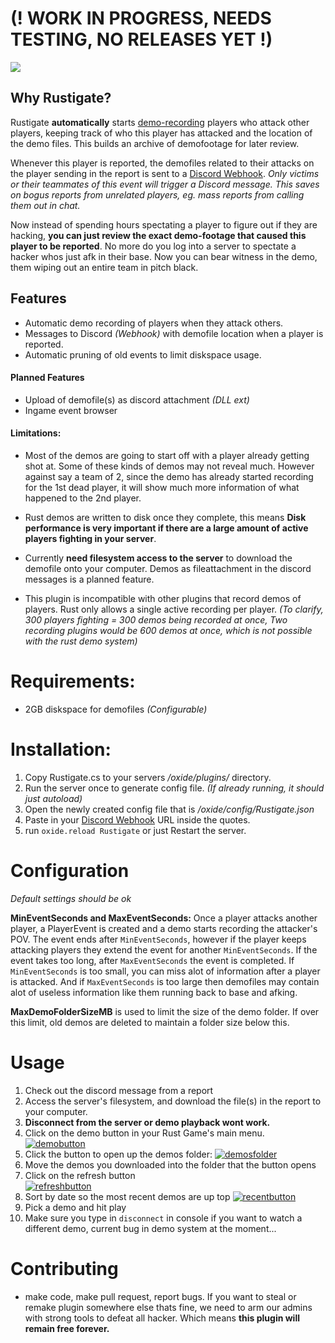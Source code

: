 # (! WORK IN PROGRESS, NEEDS TESTING, NO RELEASES YET !)

 ![](https://img.shields.io/github/release/Rustigate/editor.md.svg) 
## Why Rustigate?
Rustigate **automatically** starts [demo-recording](https://wiki.facepunch.com/rust/Demos "demo-recording") players who attack other players, keeping track of who this player has attacked and the location of the demo files. This builds an archive of demofootage for later review.

Whenever this player is reported, the demofiles related to their attacks on the player sending in the report is sent to a [Discord Webhook](https://support.discord.com/hc/en-us/articles/228383668-Intro-to-Webhooks "Discord Webhook"). 
*Only victims or their teammates of this event will trigger a Discord message. This saves on bogus reports from unrelated players, eg. mass reports from calling them out in chat.*

Now instead of spending hours spectating a player to figure out if they are hacking, **you can just review the exact demo-footage that caused this player to be reported**. No more do you log into a server to spectate a hacker whos just afk in their base. Now you can bear witness in the demo, them wiping out an entire team in pitch black.


## Features
- Automatic demo recording of players when they attack others.
- Messages to Discord *(Webhook)* with demofile location when a player is reported.
- Automatic pruning of old events to limit diskspace usage.

#### Planned Features
- Upload of demofile(s) as discord attachment *(DLL ext)*
- Ingame event browser 

#### Limitations:
- Most of the demos are going to start off with a player already getting shot at. Some of these kinds of demos may not reveal much. However against say a team of 2, since the demo has already started recording for the 1st dead player, it will show much more information of what happened to the 2nd player.
- Rust demos are written to disk once they complete, this means **Disk performance is very important if there are a large amount of active players fighting in your server**.

- Currently **need filesystem access to the server** to download the demofile onto your computer. Demos as fileattachment in the discord messages is a planned feature.

- This plugin is incompatible with other plugins that record demos of players. Rust only allows a single active recording per player. *(To clarify, 300 players fighting = 300 demos being recorded at once, Two recording plugins would be 600 demos at once, which is not possible with the rust demo system)*

# Requirements:
- 2GB diskspace for demofiles *(Configurable)*

# Installation:
1. Copy Rustigate.cs to your servers */oxide/plugins/* directory.
2. Run the server once to generate config file. *(If already running, it should just autoload)*
3. Open the newly created config file that is */oxide/config/Rustigate.json*
4. Paste in your [Discord Webhook](https://support.discord.com/hc/en-us/articles/228383668-Intro-to-Webhooks "Discord Webhook") URL inside the quotes.
5. run `oxide.reload Rustigate` or just Restart the server.

# Configuration
*Default settings should be ok*

**MinEventSeconds and MaxEventSeconds:**
Once a player attacks another player, a PlayerEvent is created and a demo starts recording the attacker's POV. The event ends after `MinEventSeconds`, however if the player keeps attacking players they extend the event for another `MinEventSeconds`. If the event takes too long, after `MaxEventSeconds` the event is completed. 
If `MinEventSeconds` is too small, you can miss alot of information after a player is attacked. And if `MaxEventSeconds` is too large then demofiles may contain alot of useless information like them running back to base and afking.

**MaxDemoFolderSizeMB** is used to limit the size of the demo folder. If over this limit, old demos are deleted to maintain a folder size below this.

# Usage
1. Check out the discord message from a report
2. Access the server's filesystem, and download the file(s) in the report to your computer.
3. **Disconnect from the server or demo playback wont work.**
4. Click on the demo button in your Rust Game's main menu.
[![demobutton](https://i.imgur.com/dF3cknZ.png "demobutton")](https://i.imgur.com/dF3cknZ.png "demobutton")
5. Click the button to open up the demos folder:
[![demosfolder](https://i.imgur.com/hV6siWg.png "demosfolder")](https://i.imgur.com/hV6siWg.png "demosfolder")
6. Move the demos you downloaded into the folder that the button opens
7. Click on the refresh button  
[![refreshbutton](https://i.imgur.com/WEmYfQz.png "refreshbutton")](https://i.imgur.com/WEmYfQz.png "refreshbutton")
8. Sort by date so the most recent demos are up top
[![recentbutton](https://i.imgur.com/l5fmvLG.png "recentbutton")](https://i.imgur.com/l5fmvLG.png "recentbutton")
9. Pick a demo and hit play
10. Make sure you type in `disconnect` in console if you want to watch a different demo, current bug in demo system at the moment...

# Contributing
- make code, make pull request, report bugs. If you want to steal or remake plugin somewhere else thats fine, we need to arm our admins with strong tools to defeat all hacker. Which means **this plugin will remain free forever.**